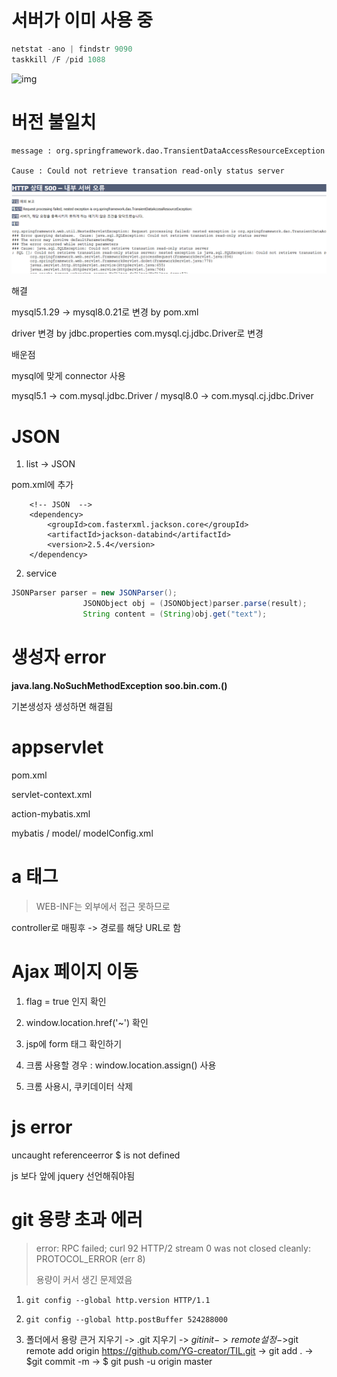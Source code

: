 # 서버가 이미 사용 중

```java
netstat -ano | findstr 9090
taskkill /F /pid 1088
```

![img](https://i.stack.imgur.com/XiEWI.png)



# 버전 불일치 

```
message : org.springframework.dao.TransientDataAccessResourceException

Cause : Could not retrieve transation read-only status server
```

![workspace - Web Browser - Eclipse IDE 2021-11-05 오후 3_58_57](md-images/workspace%20-%20Web%20Browser%20-%20Eclipse%20IDE%202021-11-05%20%EC%98%A4%ED%9B%84%203_58_57.png)



해결

mysql5.1.29 -> mysql8.0.21로 변경  by pom.xml  

driver 변경 by jdbc.properties com.mysql.cj.jdbc.Driver로 변경



배운점

mysql에 맞게 connector 사용

mysql5.1 -> com.mysql.jdbc.Driver     /    mysql8.0 -> com.mysql.cj.jdbc.Driver



# JSON

1. list -> JSON

pom.xml에 추가

		<!-- JSON  --> 
		<dependency>
			<groupId>com.fasterxml.jackson.core</groupId>
			<artifactId>jackson-databind</artifactId>
			<version>2.5.4</version>
		</dependency>



2. service

```java
JSONParser parser = new JSONParser();
                JSONObject obj = (JSONObject)parser.parse(result);
                String content = (String)obj.get("text");
```



# 생성자 error

**java.lang.NoSuchMethodException soo.bin.com.<init>()**

기본생성자 생성하면 해결됨



# appservlet

pom.xml

servlet-context.xml

action-mybatis.xml

mybatis / model/ modelConfig.xml



# a 태그

> WEB-INF는 외부에서 접근 못하므로

controller로 매핑후 -> 경로를 해당 URL로 함



# Ajax 페이지 이동

1. flag = true 인지 확인
2. window.location.href('~') 확인

3. jsp에 form 태그 확인하기

4. 크롬 사용할 경우 : window.location.assign() 사용
5.  크롬 사용시, 쿠키데이터 삭제



# js error

uncaught referenceerror $ is not defined

js 보다 앞에 jquery 선언해줘야됨



# git 용량 초과 에러

> error: RPC failed; curl 92 HTTP/2 stream 0 was not closed cleanly: PROTOCOL_ERROR (err 8)
>
> 용량이 커서 생긴 문제였음

1. ```
   git config --global http.version HTTP/1.1
   ```

2. ```
   git config --global http.postBuffer 524288000
   ```

3.  폴더에서 용량 큰거 지우기 -> .git 지우기 -> $git init -> remote 설정 ->$git remote add origin https://github.com/YG-creator/TIL.git -> git add .  -> $git commit -m -> $ git push -u origin master
